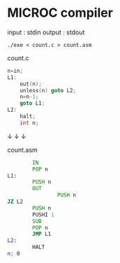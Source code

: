 # MICROC compiler

input : stdin
output : stdout

`./exe < count.c > count.asm`

count.c
``` c : count.c
n=in;
L1:
    out(n);
    unless(n) goto L2;
    n=n-1;
    goto L1;
L2:
    halt;
    int n;
```

↓
↓
↓

count.asm
``` assembly:count.asm
        IN
        POP n
L1:
        PUSH n
        OUT
                PUSH n
JZ L2
        PUSH n
        PUSHI 1
        SUB
        POP n
        JMP L1
L2:
        HALT
n: 0
```

